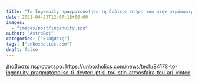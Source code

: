 ```yaml
---
title: "Το Ingenuity πραγματοποίησε τη δεύτερη πτήση του στην ατμόσφαιρα του Άρη (ΒΙΝΤΕΟ)"
date: 2021-04-23T12:07:18+00:00
images:
  - "images/post/ingenuity.jpg"
author: "AstroBot"
categories: ["Ειδήσεις"]
tags: ["unboxholics.com"]
draft: false
---
```




Διαβάστε περισσότερα: https://unboxholics.com/news/tech/84178-to-ingenuity-pragmatopoiise-ti-deyteri-ptisi-tou-stin-atmosfaira-tou-ari-vinteo
